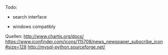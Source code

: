 Todo:

* search interface

* windows compatibly

Quellen:
	http://www.chartjs.org/docs/
	https://www.iconfinder.com/icons/115708/news_newspaper_subscribe_icon#size=128
	http://mysql-python.sourceforge.net/